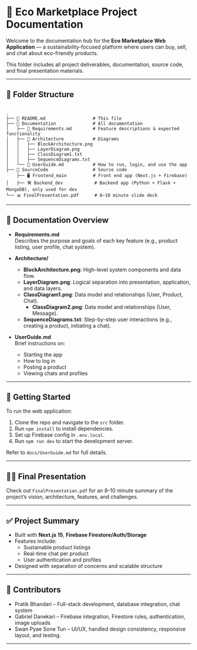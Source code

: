# 🌿 Eco Marketplace Project Documentation

Welcome to the documentation hub for the **Eco Marketplace Web Application** — a sustainability-focused platform where users can buy, sell, and chat about eco-friendly products.

This folder includes all project deliverables, documentation, source code, and final presentation materials.

---

## 📁 Folder Structure

```

.
├── 📄 README.md                  # This file
├── 📁 Documentation              # All documentation
│   ├── 📝 Requirements.md        # Feature descriptions & expected functionality
│   ├── 🧱 Architecture           # Diagrams
│   │   ├── BlockArchitecture.png
│   │   ├── LayerDiagram.png
│   │   ├── ClassDiagram1.txt
│   │   ├── SequenceDiagrams.txt
│   └── 📘 UserGuide.md           # How to run, login, and use the app
├── 📁 SourceCode                 # Source code 
    ├── 🖥️ Frontend_main          # Front end app (Next.js + Firebase)
│   ├── 🛠️ Backend_dev            # Backend app (Python + Flask + MongoDB), only used for dev
└── 📊 FinalPresentation.pdf      # 8–10 minute slide deck

```

---

## 📄 Documentation Overview

- **Requirements.md**  
  Describes the purpose and goals of each key feature (e.g., product listing, user profile, chat system).

- **Architecture/**
  - **BlockArchitecture.png**: High-level system components and data flow.
  - **LayerDiagram.png**: Logical separation into presentation, application, and data layers.
  - **ClassDiagram1.png**: Data model and relationships (User, Product, Chat).
	- **ClassDiagram2.png**: Data model and relationships (User, Message).
  - **SequenceDiagrams.txt**: Step-by-step user interactions (e.g., creating a product, initiating a chat).

- **UserGuide.md**  
  Brief instructions on:
  - Starting the app
  - How to log in
  - Posting a product
  - Viewing chats and profiles

---

## 🚀 Getting Started

To run the web application:

1. Clone the repo and navigate to the `src` folder.
2. Run `npm install` to install dependencies.
3. Set up Firebase config in `.env.local`.
4. Run `npm run dev` to start the development server.

Refer to `docs/UserGuide.md` for full details.

---

## 🧑‍🏫 Final Presentation

Check out `FinalPresentation.pdf` for an 8–10 minute summary of the project’s vision, architecture, features, and challenges.

---

## ✅ Project Summary

- Built with **Next.js 15**, **Firebase Firestore/Auth/Storage**
- Features include:
  - Sustainable product listings
  - Real-time chat per product
  - User authentication and profiles
- Designed with separation of concerns and scalable structure

---

## 🤝 Contributors

* Pratik Bhandari – Full-stack development, database integration, chat system
* Gabriel Danekari – Firebase integration, Firestore rules, authentication, image uploads
* Swan Pyae Sone Tun – UI/UX, handled design consistency, responsive layout, and testing.

---
